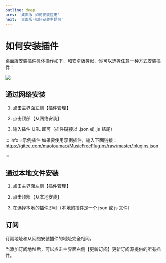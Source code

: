 ```yaml
---
outline: deep
prev: '桌面版-如何安装应用'
next: '桌面版-如何安装主题包'
---
```


# 如何安装插件

桌面版安装插件具体操作如下，和安卓版类似，你可以选择任意一种方式安装插件：

![](/public/img/pc-install-plugin.png)

## 通过网络安装

1. 点击主界面左侧【插件管理】

2. 点击顶部【从网络安装】

3. 输入插件 URL 即可（插件链接以 .json 或 .js 结尾）

::: info 💡示例插件
如果要使用示例插件，输入下面链接：
https://gitee.com/maotoumao/MusicFreePlugins/raw/master/plugins.json

:::

## 通过本地文件安装

1. 点击主界面左侧【插件管理】

2. 点击顶部【从本地安装】

3. 在选择本地的插件即可（本地的插件是一个 json 或 js 文件）


## 订阅

订阅地址和从网络安装插件的地址完全相同。

当添加订阅地址后，可以点击主界面右侧【更新订阅】更新订阅源提供的所有插件。